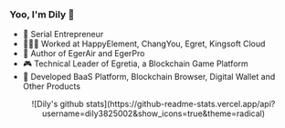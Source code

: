 ### Yoo, I'm Dily 👋

- 👔 Serial Entrepreneur
- 🧑🏻‍💻 Worked at HappyElement, ChangYou, Egret, Kingsoft Cloud
- 📝 Author of EgerAir and EgerPro
- 🎮 Technical Leader of Egretia, a Blockchain Game Platform
- 🚉 Developed BaaS Platform, Blockchain Browser, Digital Wallet and Other Products

<p align="center">![Dily's github stats](https://github-readme-stats.vercel.app/api?username=dily3825002&show_icons=true&theme=radical) 
